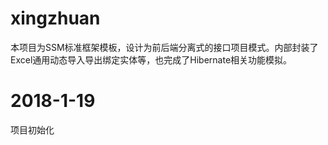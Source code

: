 # xingzhuan
本项目为SSM标准框架模板，设计为前后端分离式的接口项目模式。内部封装了Excel通用动态导入导出绑定实体等，也完成了Hibernate相关功能模拟。

# 2018-1-19
项目初始化
